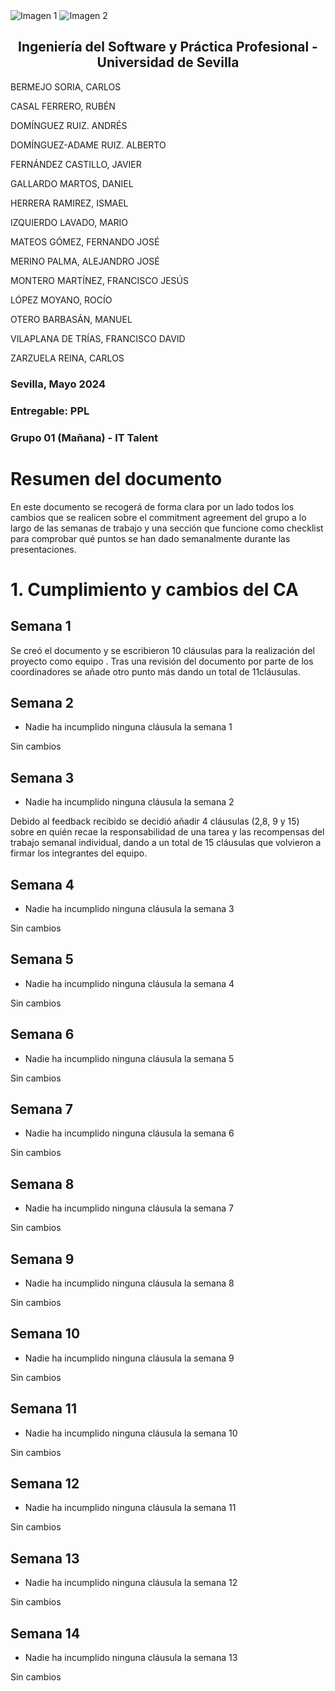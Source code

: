 <div style={{ display: 'flex' }}>
  <img src="/img/TalentLOGO.png" alt="Imagen 1" style={{ width: '50%', height: 'auto' }} />
  <img src="/img/USLOGO.png" alt="Imagen 2" style={{ width: '30%', height: '30%' }} />
</div>

## <center>Ingeniería del Software y Práctica Profesional - Universidad de Sevilla</center>

BERMEJO SORIA, CARLOS

CASAL FERRERO, RUBÉN

DOMÍNGUEZ RUIZ. ANDRÉS

DOMÍNGUEZ-ADAME RUIZ. ALBERTO

FERNÁNDEZ CASTILLO, JAVIER

GALLARDO MARTOS, DANIEL

HERRERA RAMIREZ, ISMAEL

IZQUIERDO LAVADO, MARIO

MATEOS GÓMEZ, FERNANDO JOSÉ

MERINO PALMA, ALEJANDRO JOSÉ

MONTERO MARTÍNEZ, FRANCISCO JESÚS

LÓPEZ MOYANO, ROCÍO

OTERO BARBASÁN, MANUEL

VILAPLANA DE TRÍAS, FRANCISCO DAVID

ZARZUELA REINA, CARLOS
### <a name="_pg8quxt9d0oa"></a>**Sevilla, Mayo 2024**
### Entregable: PPL
### Grupo 01 (Mañana) - IT Talent
# <a name="_1c0z70cedazh"></a>

# <a name="_page2_x72.00_y260.98"></a>Resumen del documento

En este documento se recogerá de forma clara por un lado todos los cambios que se realicen sobre el commitment agreement del grupo a lo largo de las semanas de trabajo y una sección que funcione como checklist para comprobar qué puntos se han dado semanalmente durante las presentaciones.

# 1. Cumplimiento y cambios del CA

## Semana 1

Se creó el documento y se escribieron 10 cláusulas para la realización del proyecto como equipo . Tras una revisión del documento por parte de los coordinadores se añade otro punto más dando un total de 11cláusulas.

## Semana 2

- Nadie ha incumplido ninguna cláusula la semana 1

Sin cambios

## Semana 3

- Nadie ha incumplido ninguna cláusula la semana 2

Debido al feedback recibido se decidió añadir 4 cláusulas (2,8, 9 y 15) sobre en quién recae la responsabilidad de una tarea y las recompensas del trabajo semanal individual, dando a un total de 15 cláusulas que volvieron a firmar los integrantes del equipo.

## Semana 4

- Nadie ha incumplido ninguna cláusula la semana 3

Sin cambios

## Semana 5

- Nadie ha incumplido ninguna cláusula la semana 4

Sin cambios

## Semana 6

- Nadie ha incumplido ninguna cláusula la semana 5

Sin cambios

## Semana 7

- Nadie ha incumplido ninguna cláusula la semana 6

Sin cambios

## Semana 8

- Nadie ha incumplido ninguna cláusula la semana 7

Sin cambios

## Semana 9

- Nadie ha incumplido ninguna cláusula la semana 8

Sin cambios

## Semana 10

- Nadie ha incumplido ninguna cláusula la semana 9

Sin cambios

## Semana 11

- Nadie ha incumplido ninguna cláusula la semana 10

Sin cambios


## Semana 12

- Nadie ha incumplido ninguna cláusula la semana 11

Sin cambios

## Semana 13

- Nadie ha incumplido ninguna cláusula la semana 12

Sin cambios

## Semana 14

- Nadie ha incumplido ninguna cláusula la semana 13

Sin cambios
